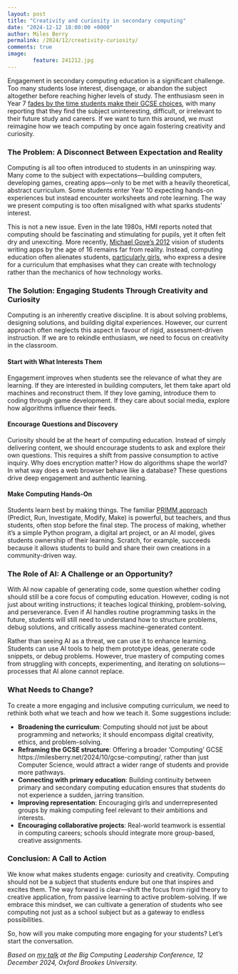 ```yaml
---
layout: post
title: "Creativity and curiosity in secondary computing"
date: "2024-12-12 18:00:00 +0000"
author: Miles Berry
permalink: /2024/12/creativity-curiosity/
comments: true
image:
        feature: 241212.jpg
---
```


Engagement in secondary computing education is a significant challenge. Too many students lose interest, disengage, or abandon the subject altogether before reaching higher levels of study. The enthusiasm seen in Year 7 [fades by the time students make their GCSE choices](https://royalsociety.org/-/media/policy/projects/science-education-tracker/science-education-tracker-2023.pdf), with many reporting that they find the subject uninteresting, difficult, or irrelevant to their future study and careers. If we want to turn this around, we must reimagine how we teach computing by once again fostering creativity and curiosity.

### The Problem: A Disconnect Between Expectation and Reality

Computing is all too often introduced to students in an uninspiring way. Many come to the subject with expectations—building computers, developing games, creating apps—only to be met with a heavily theoretical, abstract curriculum. Some students enter Year 10 expecting hands-on experiences but instead encounter worksheets and rote learning. The way we present computing is too often misaligned with what sparks students' interest.

This is not a new issue. Even in the late 1980s,  HMI reports noted that computing should be fascinating and stimulating for pupils, yet it often felt dry and unexciting. More recently, [Michael Gove’s 2012](https://www.gov.uk/government/speeches/michael-gove-speech-at-the-bett-show-2012) vision of students writing apps by the age of 16 remains far from reality. Instead, computing education often alienates students, [particularly girls](https://www.kcl.ac.uk/ecs/assets/kcl-scari-computing.pdf), who express a desire for a curriculum that emphasises what they can create with technology rather than the mechanics of how technology works.

### The Solution: Engaging Students Through Creativity and Curiosity

Computing is an inherently creative discipline. It is about solving problems, designing solutions, and building digital experiences. However, our current approach often neglects this aspect in favour of rigid, assessment-driven instruction. If we are to rekindle enthusiasm, we need to focus on creativity in the classroom.

#### **Start with What Interests Them**

Engagement improves when students see the relevance of what they are learning. If they are interested in building computers, let them take apart old machines and reconstruct them. If they love gaming, introduce them to coding through game development. If they care about social media, explore how algorithms influence their feeds.

#### **Encourage Questions and Discovery**

Curiosity should be at the heart of computing education. Instead of simply delivering content, we should encourage students to ask and explore their own questions. This requires a shift from passive consumption to active inquiry. Why does encryption matter? How do algorithms shape the world? In what way does a web browser behave like a database? These questions drive deep engagement and authentic learning.

#### **Make Computing Hands-On**

Students learn best by making things. The familiar [PRIMM approach](https://qmro.qmul.ac.uk/xmlui/bitstream/handle/123456789/57800/Waite%20Teaching%20computer%20programming%202019%20Accepted.pdf?sequence=2\&isAllowed=y) (Predict, Run, Investigate, Modify, Make) is powerful, but teachers, and thus students, often stop before the final step. The process of making, whether it’s a simple Python program, a digital art project, or an AI model, gives students ownership of their learning. Scratch, for example, succeeds because it allows students to build and share their own creations in a community-driven way.

### The Role of AI: A Challenge or an Opportunity?

With AI now capable of generating code, some question whether coding should still be a core focus of computing education. However, coding is not just about writing instructions; it teaches logical thinking, problem-solving, and perseverance. Even if AI handles routine programming tasks in the future, students will still need to understand how to structure problems, debug solutions, and critically assess machine-generated content.

Rather than seeing AI as a threat, we can use it to enhance learning. Students can use AI tools to help them prototype ideas, generate code snippets, or debug problems. However, true mastery of computing comes from struggling with concepts, experimenting, and iterating on solutions—processes that AI alone cannot replace.

### What Needs to Change?

To create a more engaging and inclusive computing curriculum, we need to rethink both what we teach and how we teach it. Some suggestions include:

- **Broadening the curriculum**: Computing should not just be about programming and networks; it should encompass digital creativity, ethics, and problem-solving.
- **Reframing the GCSE structure**: Offering a broader ‘Computing’ GCSE https\://milesberry.net/2024/10/gcse-computing/, rather than just Computer Science, would attract a wider range of students and provide more pathways.
- **Connecting with primary education**: Building continuity between primary and secondary computing education ensures that students do not experience a sudden, jarring transition.
- **Improving representation**: Encouraging girls and underrepresented groups by making computing feel relevant to their ambitions and interests.
- **Encouraging collaborative projects**: Real-world teamwork is essential in computing careers; schools should integrate more group-based, creative assignments.

### Conclusion: A Call to Action

We know what makes students engage: curiosity and creativity. Computing should not be a subject that students endure but one that inspires and excites them. The way forward is clear—shift the focus from rigid theory to creative application, from passive learning to active problem-solving. If we embrace this mindset, we can cultivate a generation of students who see computing not just as a school subject but as a gateway to endless possibilities.

So, how will you make computing more engaging for your students? Let’s start the conversation.

*Based on [my talk](https://www.youtube.com/watch?v=GQbZNxka-tA) at the Big Computing Leadership Conference, 12 December 2024, Oxford Brookes University.*

